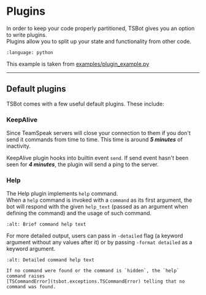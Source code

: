 # Plugins

In order to keep your code properly partitioned, TSBot gives you an option to write plugins.  
Plugins allow you to split up your state and functionality from other code.

```{literalinclude} ../../examples/plugin_example.py
:language: python

```

This example is taken from [examples/plugin_example.py](https://github.com/jykob/TSBot/blob/master/examples/plugin_example.py)

---

## Default plugins

TSBot comes with a few useful default plugins. These include:

### KeepAlive

Since TeamSpeak servers will close your connection to them if you don't send it commands from time to time.
This time is around **_5 minutes_** of inactivity.

KeepAlive plugin hooks into builtin event `send`. If send event hasn't been seen for **_4 minutes_**,
the plugin will send a ping to the server.

### Help

The Help plugin implements `help` command.  
When a `help` command is invoked with a `command` as its first argument, 
the bot will respond with the given `help_text` (passed as an argument when defining the command) 
and the usage of such command.

```{image} ../img/plugins/help-brief.png
:alt: Brief command help text
```

For more detailed output, users can pass in `-detailed` flag (a keyword argument without any values after it) 
or by passing `-format detailed` as a keyword argument.

```{image} ../img/plugins/help-detailed.png
:alt: Detailed command help text
```


```{note}
If no command were found or the command is `hidden`, the `help` command raises
[TSCommandError](tsbot.exceptions.TSCommandError) telling that no command was found.
```
